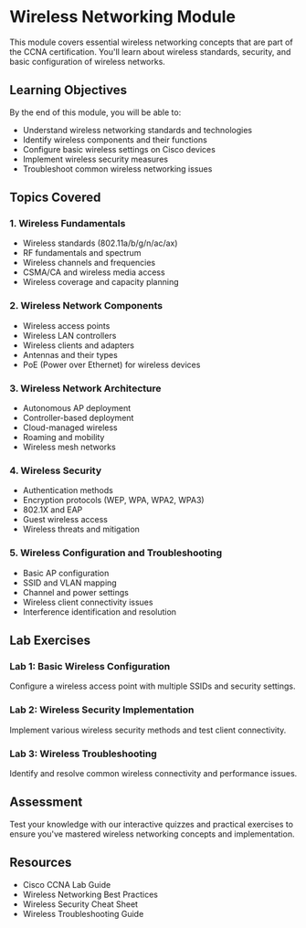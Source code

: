 # Wireless Networking Module

This module covers essential wireless networking concepts that are part of the CCNA certification. You'll learn about wireless standards, security, and basic configuration of wireless networks.

## Learning Objectives

By the end of this module, you will be able to:
- Understand wireless networking standards and technologies
- Identify wireless components and their functions
- Configure basic wireless settings on Cisco devices
- Implement wireless security measures
- Troubleshoot common wireless networking issues

## Topics Covered

### 1. Wireless Fundamentals
- Wireless standards (802.11a/b/g/n/ac/ax)
- RF fundamentals and spectrum
- Wireless channels and frequencies
- CSMA/CA and wireless media access
- Wireless coverage and capacity planning

### 2. Wireless Network Components
- Wireless access points
- Wireless LAN controllers
- Wireless clients and adapters
- Antennas and their types
- PoE (Power over Ethernet) for wireless devices

### 3. Wireless Network Architecture
- Autonomous AP deployment
- Controller-based deployment
- Cloud-managed wireless
- Roaming and mobility
- Wireless mesh networks

### 4. Wireless Security
- Authentication methods
- Encryption protocols (WEP, WPA, WPA2, WPA3)
- 802.1X and EAP
- Guest wireless access
- Wireless threats and mitigation

### 5. Wireless Configuration and Troubleshooting
- Basic AP configuration
- SSID and VLAN mapping
- Channel and power settings
- Wireless client connectivity issues
- Interference identification and resolution

## Lab Exercises

### Lab 1: Basic Wireless Configuration
Configure a wireless access point with multiple SSIDs and security settings.

### Lab 2: Wireless Security Implementation
Implement various wireless security methods and test client connectivity.

### Lab 3: Wireless Troubleshooting
Identify and resolve common wireless connectivity and performance issues.

## Assessment

Test your knowledge with our interactive quizzes and practical exercises to ensure you've mastered wireless networking concepts and implementation.

## Resources

- Cisco CCNA Lab Guide
- Wireless Networking Best Practices
- Wireless Security Cheat Sheet
- Wireless Troubleshooting Guide
